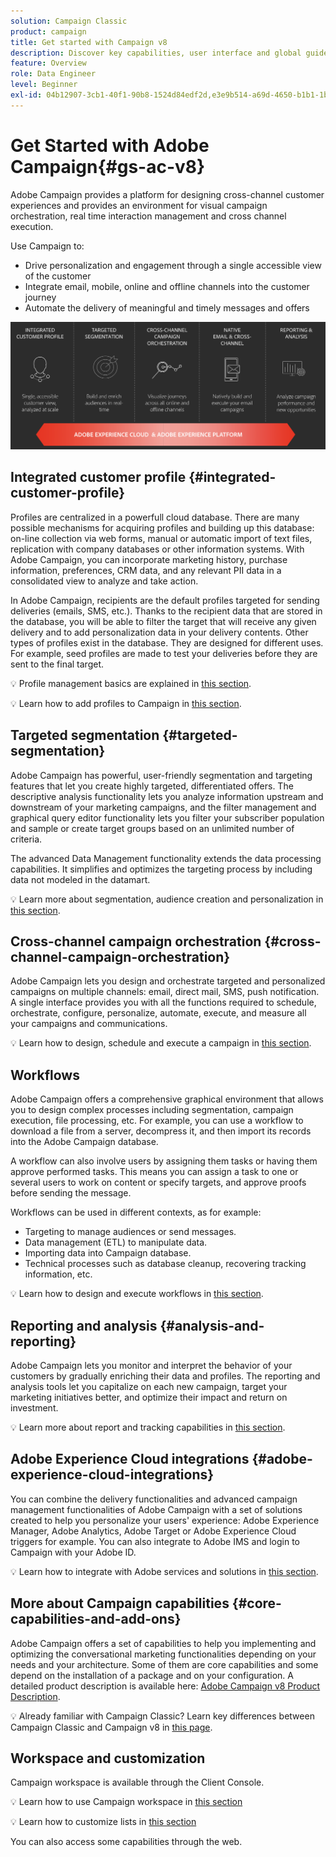 ```yaml
---
solution: Campaign Classic
product: campaign
title: Get started with Campaign v8
description: Discover key capabilities, user interface and global guidelines
feature: Overview
role: Data Engineer
level: Beginner
exl-id: 04b12907-3cb1-40f1-90b8-1524d84edf2d,e3e9b514-a69d-4650-b1b1-1b76b4f3d63f
---
```

# Get Started with Adobe Campaign{#gs-ac-v8}

Adobe Campaign provides a platform for designing cross-channel customer experiences and provides an environment for visual campaign orchestration, real time interaction management and cross channel execution.

Use Campaign to:

* Drive personalization and engagement through a single accessible view of the customer
* Integrate email, mobile, online and offline channels into the customer journey
* Automate the delivery of meaningful and timely messages and offers

![](assets/ac-capabilities.png) 

## Integrated customer profile {#integrated-customer-profile}

Profiles are centralized in a powerfull cloud database. There are many possible mechanisms for acquiring profiles and building up this database: on-line collection via web forms, manual or automatic import of text files, replication with company databases or other information systems. With Adobe Campaign, you can incorporate marketing history, purchase information, preferences, CRM data, and any relevant PII data in a consolidated view to analyze and take action.

In Adobe Campaign, recipients are the default profiles targeted for sending deliveries (emails, SMS, etc.). Thanks to the recipient data that are stored in the database, you will be able to filter the target that will receive any given delivery and to add personalization data in your delivery contents. Other types of profiles exist in the database. They are designed for different uses. For example, seed profiles are made to test your deliveries before they are sent to the final target.

:bulb: Profile management basics are explained in [this section](audiences.md).

:bulb: Learn how to add profiles to Campaign in [this section](import.md).

## Targeted segmentation {#targeted-segmentation}

Adobe Campaign has powerful, user-friendly segmentation and targeting features that let you create highly targeted, differentiated offers. The descriptive analysis functionality lets you analyze information upstream and downstream of your marketing campaigns, and the filter management and graphical query editor functionality lets you filter your subscriber population and sample or create target groups based on an unlimited number of criteria. 

The advanced Data Management functionality extends the data processing capabilities. It simplifies and optimizes the targeting process by including data not modeled in the datamart. 

:bulb: Learn more about segmentation, audience creation and personalization in [this section](audiences.md).

## Cross-channel campaign orchestration {#cross-channel-campaign-orchestration}

Adobe Campaign lets you design and orchestrate targeted and personalized campaigns on multiple channels: email, direct mail, SMS, push notification. A single interface provides you with all the functions required to schedule, orchestrate, configure, personalize, automate, execute, and measure all your campaigns and communications. 

:bulb: Learn how to design, schedule and execute a campaign in [this section](campaigns.md).

## Workflows

Adobe Campaign offers a comprehensive graphical environment that allows you to design complex processes including segmentation, campaign execution, file processing, etc. For example, you can use a workflow to download a file from a server, decompress it, and then import its records into the Adobe Campaign database.

A workflow can also involve users by assigning them tasks or having them approve performed tasks. This means you can assign a task to one or several users to work on content or specify targets, and approve proofs before sending the message.

Workflows can be used in different contexts, as for example:

* Targeting to manage audiences or send messages.
* Data management (ETL) to manipulate data.
* Importing data into Campaign database.
* Technical processes such as database cleanup, recovering tracking information, etc.

:bulb: Learn how to design and execute workflows in [this section](../config/workflows.md).

## Reporting and analysis {#analysis-and-reporting}

Adobe Campaign lets you monitor and interpret the behavior of your customers by gradually enriching their data and profiles. The reporting and analysis tools let you capitalize on each new campaign, target your marketing initiatives better, and optimize their impact and return on investment. 

:bulb:  Learn more about report and tracking capabilities in [this section](reporting.md).

## Adobe Experience Cloud integrations {#adobe-experience-cloud-integrations}

You can combine the delivery functionalities and advanced campaign management functionalities of Adobe Campaign with a set of solutions created to help you personalize your users' experience: Adobe Experience Manager, Adobe Analytics, Adobe Target or Adobe Experience Cloud triggers for example. You can also integrate to Adobe IMS and login to Campaign with your Adobe ID. 

:bulb: Learn how to integrate with Adobe services and solutions in [this section](../connect/integration.md).

## More about Campaign capabilities {#core-capabilities-and-add-ons}

Adobe Campaign offers a set of capabilities to help you implementing and optimizing the conversational marketing functionalities depending on your needs and your architecture. Some of them are core capabilities and some depend on the installation of a package and on your configuration. A detailed product description is available here: [Adobe Campaign v8 Product Description](https://helpx.adobe.com/legal/product-descriptions/adobe-campaign-classic---product-description.html).

:bulb: Already familiar with Campaign Classic? Learn key differences between Campaign Classic and Campaign v8 in [this page](capability-matrix.md).

## Workspace and customization

Campaign workspace is available through the Client Console. 

:bulb:  Learn how to use Campaign workspace in [this section](https://experienceleague.adobe.com/docs/campaign-classic/using/getting-started/starting-with-adobe-campaign/campaign-workspace/adobe-campaign-workspace.html)

:bulb:  Learn how to customize lists in [this section](https://experienceleague.adobe.com/docs/campaign-classic/using/getting-started/starting-with-adobe-campaign/campaign-workspace/adobe-campaign-ui-lists.html)

You can also access some capabilities through the web. 

